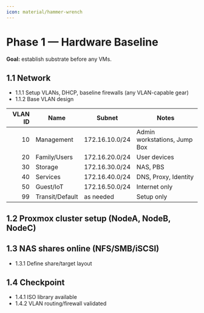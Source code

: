```yaml
---
icon: material/hammer-wrench
---
```

# Phase 1 — Hardware Baseline
**Goal:** establish substrate before any VMs.

## 1.1 Network
- 1.1.1 Setup VLANs, DHCP, baseline firewalls (any VLAN-capable gear)
- 1.1.2 Base VLAN design

| VLAN ID | Name            | Subnet         | Notes |
|-------:|-----------------|----------------|-------|
| 10     | Management      | 172.16.10.0/24 | Admin workstations, Jump Box |
| 20     | Family/Users    | 172.16.20.0/24 | User devices |
| 30     | Storage         | 172.16.30.0/24 | NAS, PBS |
| 40     | Services        | 172.16.40.0/24 | DNS, Proxy, Identity |
| 50     | Guest/IoT       | 172.16.50.0/24 | Internet only |
| 99     | Transit/Default | as needed      | Setup only |

## 1.2 Proxmox cluster setup (NodeA, NodeB, NodeC)
## 1.3 NAS shares online (NFS/SMB/iSCSI)
- 1.3.1 Define share/target layout

## 1.4 Checkpoint
- 1.4.1 ISO library available
- 1.4.2 VLAN routing/firewall validated

